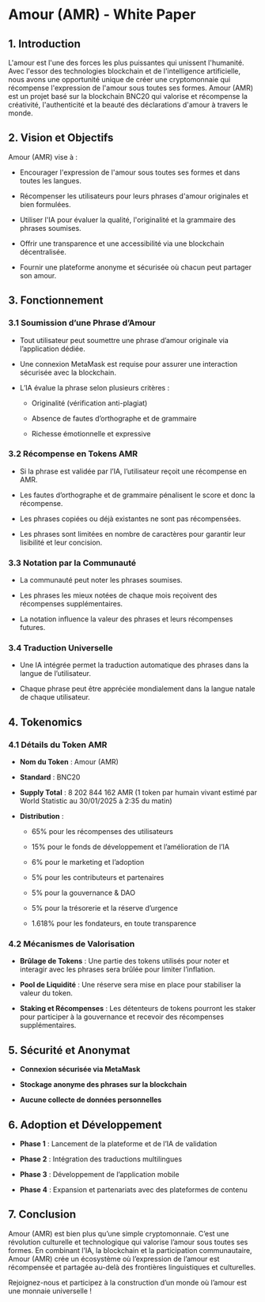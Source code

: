 # Amour (AMR) - White Paper

## 1. Introduction

L'amour est l'une des forces les plus puissantes qui unissent l'humanité. Avec l'essor des technologies blockchain et de l'intelligence artificielle, nous avons une opportunité unique de créer une cryptomonnaie qui récompense l'expression de l'amour sous toutes ses formes. Amour (AMR) est un projet basé sur la blockchain BNC20 qui valorise et récompense la créativité, l'authenticité et la beauté des déclarations d'amour à travers le monde.

## 2. Vision et Objectifs

Amour (AMR) vise à :

-   Encourager l'expression de l'amour sous toutes ses formes et dans toutes les langues.
    
-   Récompenser les utilisateurs pour leurs phrases d'amour originales et bien formulées.
    
-   Utiliser l'IA pour évaluer la qualité, l'originalité et la grammaire des phrases soumises.
    
-   Offrir une transparence et une accessibilité via une blockchain décentralisée.
    
-   Fournir une plateforme anonyme et sécurisée où chacun peut partager son amour.
    

## 3. Fonctionnement

### 3.1 Soumission d’une Phrase d’Amour

-   Tout utilisateur peut soumettre une phrase d’amour originale via l’application dédiée.
    
-   Une connexion MetaMask est requise pour assurer une interaction sécurisée avec la blockchain.
    
-   L’IA évalue la phrase selon plusieurs critères :
    
    -   Originalité (vérification anti-plagiat)
        
    -   Absence de fautes d’orthographe et de grammaire
        
    -   Richesse émotionnelle et expressive
        

### 3.2 Récompense en Tokens AMR

-   Si la phrase est validée par l’IA, l’utilisateur reçoit une récompense en AMR.
    
-   Les fautes d’orthographe et de grammaire pénalisent le score et donc la récompense.
    
-   Les phrases copiées ou déjà existantes ne sont pas récompensées.
    
-   Les phrases sont limitées en nombre de caractères pour garantir leur lisibilité et leur concision.
    

### 3.3 Notation par la Communauté

-   La communauté peut noter les phrases soumises.
    
-   Les phrases les mieux notées de chaque mois reçoivent des récompenses supplémentaires.
    
-   La notation influence la valeur des phrases et leurs récompenses futures.
    

### 3.4 Traduction Universelle

-   Une IA intégrée permet la traduction automatique des phrases dans la langue de l’utilisateur.
    
-   Chaque phrase peut être appréciée mondialement dans la langue natale de chaque utilisateur.
    

## 4. Tokenomics

### 4.1 Détails du Token AMR

-   **Nom du Token** : Amour (AMR)
    
-   **Standard** : BNC20
    
-   **Supply Total** : 8 202 844 162 AMR (1 token par humain vivant estimé par World Statistic au 30/01/2025 à 2:35 du matin)
    
-   **Distribution** :
    
    -   65% pour les récompenses des utilisateurs
        
    -   15% pour le fonds de développement et l’amélioration de l’IA
        
    -   6% pour le marketing et l’adoption
        
    -   5% pour les contributeurs et partenaires
        
    -   5% pour la gouvernance & DAO
        
    -   5% pour la trésorerie et la réserve d’urgence
        
    -   1.618% pour les fondateurs, en toute transparence
        

### 4.2 Mécanismes de Valorisation

-   **Brûlage de Tokens** : Une partie des tokens utilisés pour noter et interagir avec les phrases sera brûlée pour limiter l’inflation.
    
-   **Pool de Liquidité** : Une réserve sera mise en place pour stabiliser la valeur du token.
    
-   **Staking et Récompenses** : Les détenteurs de tokens pourront les staker pour participer à la gouvernance et recevoir des récompenses supplémentaires.
    

## 5. Sécurité et Anonymat

-   **Connexion sécurisée via MetaMask**
    
-   **Stockage anonyme des phrases sur la blockchain**
    
-   **Aucune collecte de données personnelles**
    

## 6. Adoption et Développement

-   **Phase 1** : Lancement de la plateforme et de l’IA de validation
    
-   **Phase 2** : Intégration des traductions multilingues
    
-   **Phase 3** : Développement de l’application mobile
    
-   **Phase 4** : Expansion et partenariats avec des plateformes de contenu
    

## 7. Conclusion

Amour (AMR) est bien plus qu’une simple cryptomonnaie. C’est une révolution culturelle et technologique qui valorise l’amour sous toutes ses formes. En combinant l’IA, la blockchain et la participation communautaire, Amour (AMR) crée un écosystème où l’expression de l’amour est récompensée et partagée au-delà des frontières linguistiques et culturelles.

Rejoignez-nous et participez à la construction d’un monde où l’amour est une monnaie universelle !
